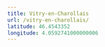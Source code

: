 ```yaml
---
title: Vitry-en-Charollais
url: /vitry-en-charollais/
latitude: 46.4543352
longitude: 4.0592741000000006
---
```

